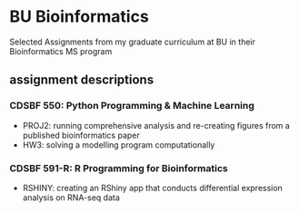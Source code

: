 # BU Bioinformatics
Selected Assignments from my graduate curriculum at BU in their Bioinformatics MS program

## assignment descriptions

### CDSBF 550: Python Programming & Machine Learning
* PROJ2: running comprehensive analysis and re-creating figures from a published bioinformatics paper
* HW3: solving a modelling program computationally

### CDSBF 591-R: R Programming for Bioinformatics
* RSHINY: creating an RShiny app that conducts differential expression analysis on RNA-seq data
